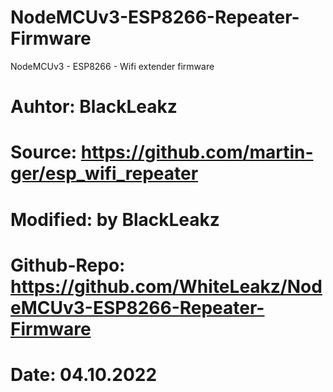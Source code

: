 # NodeMCUv3-ESP8266-Repeater-Firmware
NodeMCUv3 - ESP8266 - Wifi extender firmware 

# Auhtor: BlackLeakz
# Source: https://github.com/martin-ger/esp_wifi_repeater
# Modified: by BlackLeakz
# Github-Repo: https://github.com/WhiteLeakz/NodeMCUv3-ESP8266-Repeater-Firmware
# Date: 04.10.2022
#
#
#
